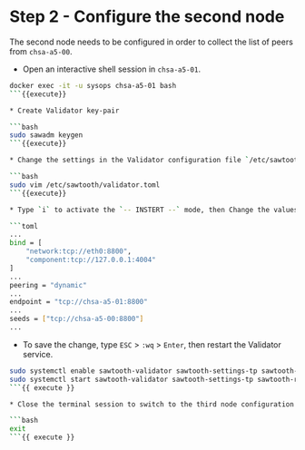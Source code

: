 # Step 2 - Configure the second node

The second node needs to be configured in order to collect the list of peers from `chsa-a5-00`. 

* Open an interactive shell session in `chsa-a5-01`.

```bash
docker exec -it -u sysops chsa-a5-01 bash
```{{execute}}

* Create Validator key-pair

```bash
sudo sawadm keygen
```{{execute}}

* Change the settings in the Validator configuration file `/etc/sawtooth/validator.toml`.

```bash
sudo vim /etc/sawtooth/validator.toml
```{{execute}}

* Type `i` to activate the `-- INSTERT --` mode, then Change the values as described below.

```toml
...
bind = [
    "network:tcp://eth0:8800",
    "component:tcp://127.0.0.1:4004"
]
...
peering = "dynamic"
...
endpoint = "tcp://chsa-a5-01:8800"
...
seeds = ["tcp://chsa-a5-00:8800"]
...
```

* To save the change, type `ESC` > `:wq` > `Enter`, then restart the Validator service.

```bash
sudo systemctl enable sawtooth-validator sawtooth-settings-tp sawtooth-rest-api
sudo systemctl start sawtooth-validator sawtooth-settings-tp sawtooth-rest-api
```{{ execute }}

* Close the terminal session to switch to the third node configuration.

```bash
exit
```{{ execute }}
